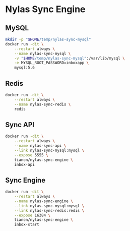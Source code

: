 # Nylas Sync Engine

## MySQL

```bash
mkdir -p "$HOME/temp/nylas-sync-mysql"
docker run -dit \
	--restart always \
	--name nylas-sync-mysql \
	-v "$HOME/temp/nylas-sync-mysql":/var/lib/mysql \
	-e MYSQL_ROOT_PASSWORD=inboxapp \
	mysql:5.6
```

## Redis

```bash
docker run -dit \
	--restart always \
	--name nylas-sync-redis \
	redis
```

## Sync API

```bash
docker run -dit \
	--restart always \
	--name nylas-sync-api \
	--link nylas-sync-mysql:mysql \
	--expose 5555 \
	tianon/nylas-sync-engine \
	inbox-api
```

## Sync Engine

```bash
docker run -dit \
	--restart always \
	--name nylas-sync-engine \
	--link nylas-sync-mysql:mysql \
	--link nylas-sync-redis:redis \
	--expose 16384 \
	tianon/nylas-sync-engine \
	inbox-start
```
